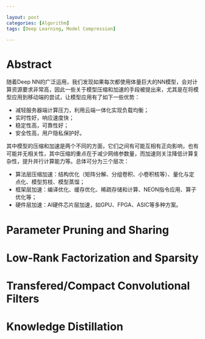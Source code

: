 ```yaml
---

layout: post
categories: [Algorithm]
tags: [Deep Learning, Model Compression]

---
```


# Abstract

随着Deep NN的广泛运用，我们发现如果每次都使用体量巨大的NN模型，会对计算资源要求非常高，因此一些关于模型压缩和加速的手段被提出来，尤其是在将模型应用到移动端的尝试，让模型应用有了如下一些优势：

- 减轻服务器端计算压力，利用云端一体化实现负载均衡；
- 实时性好，响应速度快；
- 稳定性高，可靠性好；
- 安全性高，用户隐私保护好。

其中模型的压缩和加速是两个不同的方面，它们之间有可能互相有正向影响，也有可能并无相关性，其中压缩的重点在于减少网络参数量，而加速则关注降低计算复杂性，提升并行计算能力等。总体可分为三个层次：

- 算法层压缩加速：结构优化（矩阵分解、分组卷积、小卷积核等）、量化与定点化、模型剪枝、模型蒸馏；
- 框架层加速：编译优化、缓存优化、稀疏存储和计算、NEON指令应用、算子优化等；
- 硬件层加速：AI硬件芯片层加速，如GPU、FPGA、ASIC等多种方案。

# Parameter Pruning and Sharing

# Low-Rank Factorization and Sparsity

# Transfered/Compact Convolutional Filters

# Knowledge Distillation

